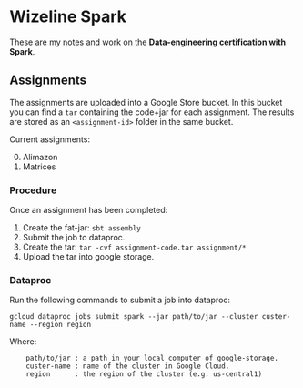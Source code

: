 # Wizeline Spark

These are my notes and work on the **Data-engineering certification with Spark**. 

## Assignments

The assignments are uploaded into a Google Store bucket. In this bucket you can find a `tar` containing
the code+jar for each assignment. The results are stored as an `<assignment-id>` folder in the same bucket. 

Current assignments:

0. Alimazon
1. Matrices

### Procedure

Once an assignment has been completed:
1. Create the fat-jar: `sbt assembly`
2. Submit the job to dataproc.
3. Create the tar: `tar -cvf assignment-code.tar assignment/*`
4. Upload the tar into google storage. 

### Dataproc

Run the following commands to submit a job into dataproc:
```
gcloud dataproc jobs submit spark --jar path/to/jar --cluster custer-name --region region
```

Where:
```text
    path/to/jar : a path in your local computer of google-storage.
    custer-name : name of the cluster in Google Cloud.
    region      : the region of the cluster (e.g. us-central1)
```

## 
